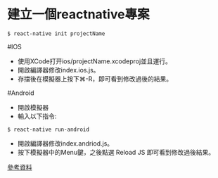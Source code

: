 # 建立一個reactnative專案

```
$ react-native init projectName
```

#IOS
- 使用XCode打开ios/projectName.xcodeproj並且運行。
- 開啟編譯器修改index.ios.js。
- 存擋後在模擬器上按下⌘-R，即可看到修改過後的結果。

#Android
- 開啟模擬器
- 輸入以下指令:
```
$ react-native run-android
```
- 開啟編譯器修改index.andriod.js。
- 按下模擬器中的Menu鍵，之後點選 Reload JS 即可看到修改過後結果。


[參考資料](https://facebook.github.io/react-native/docs/getting-started.html)




